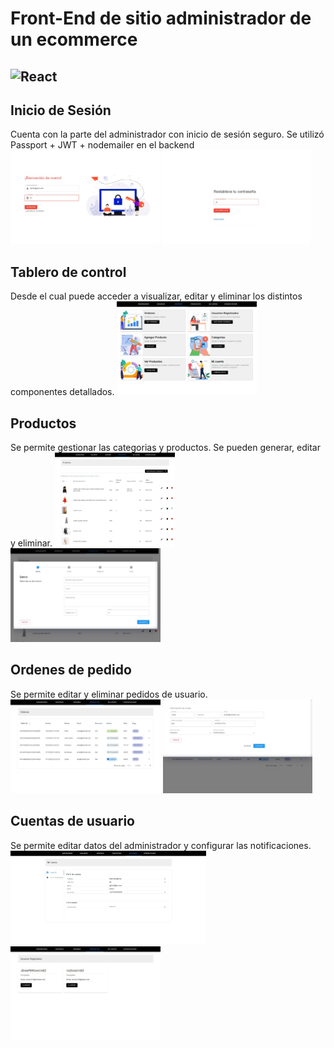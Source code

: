   # Front-End de sitio administrador de un ecommerce
 ![React](https://img.shields.io/badge/react-%2320232a.svg?style=for-the-badge&logo=react&logoColor=%2361DAFB)
--------------

## Inicio de Sesión
Cuenta con la parte del administrador con inicio de sesión seguro.
Se utilizó Passport + JWT + nodemailer en el backend
<img src="github/login.jpg" height="150px" alt="Inicio de Sesión"/>
<img src="github/changePassword.jpg" height="150px" alt="Restablecer contraseña"/>
 

## Tablero de control
Desde el cual puede acceder a visualizar, editar y eliminar los distintos componentes detallados.
<img src="github/dashboard.jpg" height="150px" alt="Tablero"/>

## Productos
Se permite gestionar las categorias y productos.
Se pueden generar, editar y eliminar.
<img src="github/products.jpg" height="150px" alt="Gestión de productos"/>
<img src="github/newProduct.jpg" height="150px" alt="gregar nuevo producto"/>

## Ordenes de pedido
Se permite editar y eliminar pedidos de usuario.
<img src="github/orders.jpg" height="150px" alt="Control de ordenes"/>
<img src="github/orders_edit.jpg" height="150px" alt="Edición de ordenes"/>
 
## Cuentas de usuario
Se permite editar datos del administrador y configurar las notificaciones.
<img src="github/myaccount.jpg" height="150px" alt="Mi Cuenta"/>
<img src="github/buyers.jpg" height="150px" alt="Cuentas de usuario"/>
 

